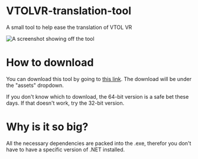 # VTOLVR-translation-tool
A small tool to help ease the translation of VTOL VR

![A screenshot showing off the tool](https://i.imgur.com/hA5nZea.png)

# How to download

You can download this tool by going to [this link](https://github.com/ketkev/VTOLVR-translation-tool/releases). The download will be under the "assets" dropdown.

If you don't know which to download, the 64-bit version is a safe bet these days. If that doesn't work, try the 32-bit version.

# Why is it so big?

All the necessary dependencies are packed into the .exe, therefor you don't have to have a specific version of .NET installed.

